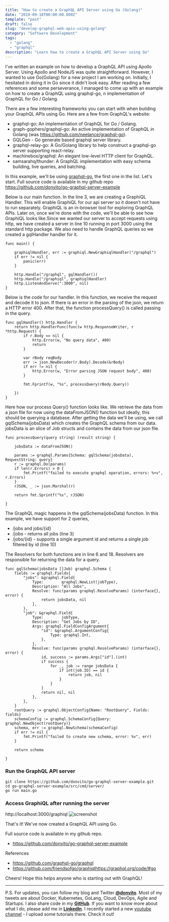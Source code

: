 ```yaml
---
title: "How to create a GraphQL API Server using Go (Golang)"
date: "2019-09-18T00:00:00.000Z"
template: "post"
draft: false
slug: "develop-graphql-web-apis-using-golang"
category: "Software Development"
tags:
  - "golang" 
  - "graphql"
description: "Learn how to create a GraphQL API Server using Go"
---
```


I've written an example on how to develop a GraphQL API using Apollo Server. Using Apollo and NodeJS was quite straightforward. However, I wanted to use Go(Golang) for a new project I am working on. Initially, I hesitated in doing it in Go since it didn't look easy. After reading a few references and some perseverance, I managed to come up with an example on how to create a GraphQL using graphql-go, n implementation of GraphQL for Go / Golang.

There are a few interesting frameworks you can start with when building your GraphQL APIs using Go. Here are a few from GraphQL's website:

- graphql-go: An implementation of GraphQL for Go / Golang.
- graph-gophers/graphql-go: An active implementation of GraphQL in Golang (was https://github.com/neelance/graphql-go).
- GQLGen - Go generate based graphql server library.
- graphql-relay-go: A Go/Golang library to help construct a graphql-go server supporting react-relay.
- machinebox/graphql: An elegant low-level HTTP client for GraphQL.
- samsarahq/thunder: A GraphQL implementation with easy schema building, live queries, and batching.

In this example, we'll be using [graphql-go](https://github.com/graphql-go/graphql), the first one in the list. Let's start.  Full source code is available in my github repo https://github.com/donvito/go-graphql-server-example

Below is our main function. In the line 3, we are creating a GraphiQL Handler. This will enable GraphiQL for our api server so it doesn't not have to run separately.  GraphiQL is an in-browser tool for exploring GraphQL APIs. Later on, once we're done with the code, we'll be able to see how GraphiQL looks like.Since we wanted our server to accept requests using http, we have created a server in line 10 running in port 3000 using the standard http package. We also need to handle GraphQL queries so we created a gqlHandler handler for it.

```
func main() {

	graphiqlHandler, err := graphiql.NewGraphiqlHandler("/graphql")
	if err != nil {
		panic(err)
	}

	http.Handle("/graphql", gqlHandler())
	http.Handle("/graphiql", graphiqlHandler)
	http.ListenAndServe(":3000", nil)
}
```

Below is the code for our handler. In this function, we receive the request and decode it to json. If there is an error in the parsing of the json, we return a HTTP error 400. After that, the function processQuery() is called passing in the query.
```
func gqlHandler() http.Handler {
	return http.HandlerFunc(func(w http.ResponseWriter, r *http.Request) {
		if r.Body == nil {
			http.Error(w, "No query data", 400)
			return
		}

		var rBody reqBody
		err := json.NewDecoder(r.Body).Decode(&rBody)
		if err != nil {
			http.Error(w, "Error parsing JSON request body", 400)
		}

		fmt.Fprintf(w, "%s", processQuery(rBody.Query))

	})
}
```

Here how our process Query() function looks like. We retrieve the data from a json file for now using the dataFromJSON() function but ideally, this should be querying a database. After getting the data we'll be using, we call gqlSchema(jobsData) which creates the GraphQL schema from our data.  jobsData is an slice of Job structs and contains the data from our json file.
```
func processQuery(query string) (result string) {

	jobsData := dataFromJSON()

	params := graphql.Params{Schema: gqlSchema(jobsData), RequestString: query}
	r := graphql.Do(params)
	if len(r.Errors) > 0 {
		fmt.Printf("failed to execute graphql operation, errors: %+v", r.Errors)
	}
	rJSON, _ := json.Marshal(r)

	return fmt.Sprintf("%s", rJSON)

}
```

The GraphQL magic happens in the gqlSchema(jobsData) function. In this example, we have support for 2 queries, 

- /jobs and jobs/{id}
- /jobs - returns all jobs (line 3)
- /jobs/{id} - supports a single argument id and returns a single job filtered by id (line 10)

The Resolvers for both functions are in line 6 and 18. Resolvers are responsible for returning the data for a query.
```
func gqlSchema(jobsData []Job) graphql.Schema {
	fields := graphql.Fields{
		"jobs": &graphql.Field{
			Type:        graphql.NewList(jobType),
			Description: "All Jobs",
			Resolve: func(params graphql.ResolveParams) (interface{}, error) {
				return jobsData, nil
			},
		},
		"job": &graphql.Field{
			Type:        jobType,
			Description: "Get Jobs by ID",
			Args: graphql.FieldConfigArgument{
				"id": &graphql.ArgumentConfig{
					Type: graphql.Int,
				},
			},
			Resolve: func(params graphql.ResolveParams) (interface{}, error) {
				id, success := params.Args["id"].(int)
				if success {
					for _, job := range jobsData {
						if int(job.ID) == id {
							return job, nil
						}
					}
				}
				return nil, nil
			},
		},
	}
	rootQuery := graphql.ObjectConfig{Name: "RootQuery", Fields: fields}
	schemaConfig := graphql.SchemaConfig{Query: graphql.NewObject(rootQuery)}
	schema, err := graphql.NewSchema(schemaConfig)
	if err != nil {
		fmt.Printf("failed to create new schema, error: %v", err)
	}

	return schema

}
```
### Run the GraphQL API server
```
git clone https://github.com/donvito/go-graphql-server-example.git
cd go-graphql-server-example/src/cmd/server/
go run main.go
```

### Access GraphiQL after running the server
http://localhost:3000/graphiql
![screenshot](/media/Screenshot-2019-09-18-14.36.12-1.png)

That's it! We've now created a GraphQL API using Go.

Full source code is available in my github repo.
- https://github.com/donvito/go-graphql-server-example

References
- https://github.com/graphql-go/graphql
- https://github.com/friendsofgo/graphiqlhttps://graphql.org/code/#go

Cheers! Hope this helps anyone who is starting out with GraphQL!

---
P.S. 
For updates, you can follow my blog and Twitter **[@donvito](https://twitter.com/donvito)**. Most of my tweets are about Docker, Kubernetes, GoLang, Cloud, DevOps, Agile and Startups. I also share code in my **[GitHub](https://github.com/donvito)**.  If you want to know more about what I do, please add me in **[LinkedIn](https://www.linkedin.com/in/melvinvivas/)**. I recently started a new [youtube channel](https://www.youtube.com/channel/UCi6RVSV8s9Yy2Qg3WcGq9cg) - I upload some tutorials there. Check it out!